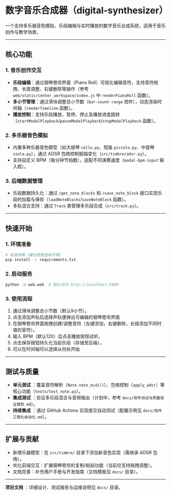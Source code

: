 
# 数字音乐合成器（digital-synthesizer）

一个支持多乐器音色模拟、乐段编辑与实时播放的数字音乐合成系统，适用于音乐创作与教学场景。

---

## 核心功能

### 1. 音乐创作交互

- **乐段编辑**：通过钢琴卷帘界面（Piano Roll）可视化编辑音符，支持音符拖拽、长度调整、右键删除等操作（参考 `web/static/center_workspace/index.js` 中 `renderPianoRoll` 函数）。
- **多小节管理**：通过滑块调整总小节数（`bar-count-range` 控件），动态渲染时间轴（`renderTimeline` 函数）。
- **播放控制**：支持乐段播放、暂停、停止及播放进度跳转（`startModalPlayback`/`pauseModalPlayback`/`stopModalPlayback` 函数）。

### 2. 多乐器音色模拟

- 内置多种乐器音色模型（如大提琴 `cello.py`、短笛 `piccolo.py`、中提琴 `viola.py`），通过 ADSR 包络控制振幅变化（`src/timbre/adsr.py`）。
- 支持自定义 BPM（每分钟节拍数），适配不同演奏速度（`modal-bpm-input` 输入框）。

### 3. 后端数据管理

- 乐段数据持久化：通过 `/get_note_blocks` 和 `/save_note_block` 接口实现乐段的加载与保存（`loadNoteBlocks`/`saveNoteBlock` 函数）。
- 多轨混合支持：通过 `Track` 类管理多乐段合成（`src/track.py`）。

---


## 快速开始

### 1. 环境准备

```bash
# 安装依赖（建议使用虚拟环境）
pip install -r requirements.txt
```


### 2. 启动服务

```bash
python -m web.web  # 默认访问 http://localhost:5000
```

### 3. 使用流程

1. 通过滑块调整总小节数（默认9小节）。
2. 点击添加声轨后选择声轨便弹出可编辑的钢琴卷帘界面
3. 在钢琴卷帘界面拖拽创建/调整音符（左键添加，右键删除，长按添加不同时值的音符）。
4. 输入 BPM（默认120）后点击播放按钮试听。
5. 点击保存按钮持久化当前乐段（存储至后端）。
6. 可以在时间轴可以选择从何处开始

---

## 测试与质量

* **单元测试** ：覆盖音符解析（`Note.note_midi()`）、包络控制（`apply_adsr`）等核心功能（`tests/test_note.py`）。
* **集成测试** ：验证多乐段混合与音频输出（计划中，参考 `docs/软件测试与质量保证报告.md`）。
* **持续集成** ：通过 GitHub Actions 实现提交自动测试（配置示例见 `docs/软件工程化自动化.md`）。

---

## 扩展与贡献

* 新增乐器模型：在 `src/timbre/` 目录下添加新音色实现（需继承 ADSR 包络）。
* 优化前端交互：扩展钢琴卷帘的复制/粘贴功能（当前仅支持拖拽调整）。
* 文档完善：补充用户手册与开发指南（文档模板见 `docs/` 目录）。

---

 **项目文档** ：详细设计、测试报告与运维说明见 `docs/` 目录。
